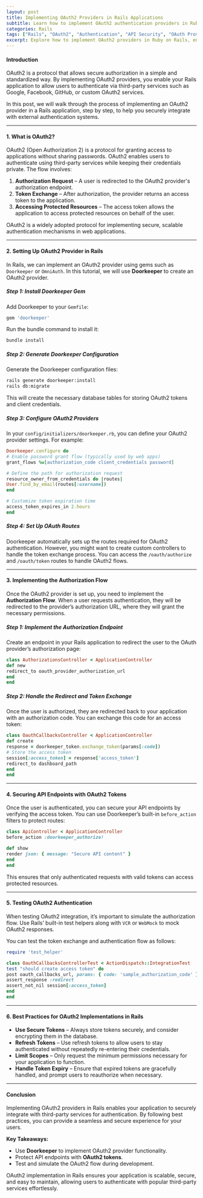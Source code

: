```yaml
---
layout: post  
title: Implementing OAuth2 Providers in Rails Applications  
subtitle: Learn how to implement OAuth2 authentication providers in Ruby on Rails for secure and scalable integrations  
categories: Rails  
tags: ["Rails", "OAuth2", "Authentication", "API Security", "OAuth Providers", "Devise"]  
excerpt: Explore how to implement OAuth2 providers in Ruby on Rails, enabling third-party authentication integrations for your application.  
---
```


#### **Introduction**
OAuth2 is a protocol that allows secure authorization in a simple and standardized way. By implementing OAuth2 providers, you enable your Rails application to allow users to authenticate via third-party services such as Google, Facebook, GitHub, or custom OAuth2 services.

In this post, we will walk through the process of implementing an OAuth2 provider in a Rails application, step by step, to help you securely integrate with external authentication systems.

---

#### **1. What is OAuth2?**
OAuth2 (Open Authorization 2) is a protocol for granting access to applications without sharing passwords. OAuth2 enables users to authenticate using third-party services while keeping their credentials private. The flow involves:

1. **Authorization Request** – A user is redirected to the OAuth2 provider's authorization endpoint.
2. **Token Exchange** – After authorization, the provider returns an access token to the application.
3. **Accessing Protected Resources** – The access token allows the application to access protected resources on behalf of the user.

OAuth2 is a widely adopted protocol for implementing secure, scalable authentication mechanisms in web applications.

---

#### **2. Setting Up OAuth2 Provider in Rails**
In Rails, we can implement an OAuth2 provider using gems such as `Doorkeeper` or `OmniAuth`. In this tutorial, we will use **Doorkeeper** to create an OAuth2 provider.

##### **Step 1: Install Doorkeeper Gem**
Add Doorkeeper to your `Gemfile`:  
```rb  
gem 'doorkeeper'  
```

Run the bundle command to install it:  
```sh  
bundle install  
```

##### **Step 2: Generate Doorkeeper Configuration**
Generate the Doorkeeper configuration files:  
```sh  
rails generate doorkeeper:install  
rails db:migrate  
```

This will create the necessary database tables for storing OAuth2 tokens and client credentials.

##### **Step 3: Configure OAuth2 Providers**
In your `config/initializers/doorkeeper.rb`, you can define your OAuth2 provider settings. For example:  
```ruby  
Doorkeeper.configure do
# Enable password grant flow (typically used by web apps)
grant_flows %w[authorization_code client_credentials password]

# Define the path for authorization request
resource_owner_from_credentials do |routes|  
User.find_by_email(routes[:username])  
end

# Customize token expiration time
access_token_expires_in 2.hours  
end  
```

##### **Step 4: Set Up OAuth Routes**
Doorkeeper automatically sets up the routes required for OAuth2 authentication. However, you might want to create custom controllers to handle the token exchange process. You can access the `/oauth/authorize` and `/oauth/token` routes to handle OAuth2 flows.

---

#### **3. Implementing the Authorization Flow**
Once the OAuth2 provider is set up, you need to implement the **Authorization Flow**. When a user requests authentication, they will be redirected to the provider’s authorization URL, where they will grant the necessary permissions.

##### **Step 1: Implement the Authorization Endpoint**
Create an endpoint in your Rails application to redirect the user to the OAuth provider’s authorization page:  
```ruby  
class AuthorizationsController < ApplicationController  
def new  
redirect_to oauth_provider_authorization_url  
end  
end  
```

##### **Step 2: Handle the Redirect and Token Exchange**
Once the user is authorized, they are redirected back to your application with an authorization code. You can exchange this code for an access token:  
```ruby  
class OauthCallbacksController < ApplicationController  
def create  
response = doorkeeper_token.exchange_token(params[:code])  
# Store the access token  
session[:access_token] = response['access_token']  
redirect_to dashboard_path  
end  
end  
```

---

#### **4. Securing API Endpoints with OAuth2 Tokens**
Once the user is authenticated, you can secure your API endpoints by verifying the access token. You can use Doorkeeper’s built-in `before_action` filters to protect routes:

```ruby  
class ApiController < ApplicationController  
before_action :doorkeeper_authorize!

def show  
render json: { message: "Secure API content" }  
end  
end  
```

This ensures that only authenticated requests with valid tokens can access protected resources.

---

#### **5. Testing OAuth2 Authentication**
When testing OAuth2 integration, it’s important to simulate the authorization flow. Use Rails’ built-in test helpers along with `VCR` or `WebMock` to mock OAuth2 responses.

You can test the token exchange and authentication flow as follows:  
```ruby  
require 'test_helper'

class OauthCallbacksControllerTest < ActionDispatch::IntegrationTest  
test "should create access token" do  
post oauth_callbacks_url, params: { code: 'sample_authorization_code' }  
assert_response :redirect  
assert_not_nil session[:access_token]  
end  
end  
```

---

#### **6. Best Practices for OAuth2 Implementations in Rails**

- **Use Secure Tokens** – Always store tokens securely, and consider encrypting them in the database.
- **Refresh Tokens** – Use refresh tokens to allow users to stay authenticated without repeatedly re-entering their credentials.
- **Limit Scopes** – Only request the minimum permissions necessary for your application to function.
- **Handle Token Expiry** – Ensure that expired tokens are gracefully handled, and prompt users to reauthorize when necessary.

---

#### **Conclusion**
Implementing OAuth2 providers in Rails enables your application to securely integrate with third-party services for authentication. By following best practices, you can provide a seamless and secure experience for your users.

**Key Takeaways:**
- Use **Doorkeeper** to implement OAuth2 provider functionality.
- Protect API endpoints with **OAuth2 tokens**.
- Test and simulate the OAuth2 flow during development.

OAuth2 implementation in Rails ensures your application is scalable, secure, and easy to maintain, allowing users to authenticate with popular third-party services effortlessly.  
